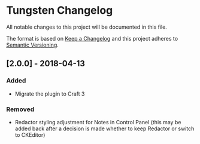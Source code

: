 # Tungsten Changelog

All notable changes to this project will be documented in this file.

The format is based on [Keep a Changelog](http://keepachangelog.com/) and this project adheres to [Semantic Versioning](http://semver.org/).

## [2.0.0] - 2018-04-13
### Added
- Migrate the plugin to Craft 3

### Removed
- Redactor styling adjustment for Notes in Control Panel (this may be added back after a decision is made whether to keep Redactor or switch to CKEditor)
